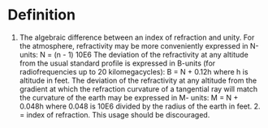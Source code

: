 # Definition

1.  The algebraic difference between an index of refraction and unity.
    For the atmosphere, refractivity may be more conveniently expressed
    in N-units: N = (n - 1) 10E6 The deviation of the refractivity at
    any altitude from the usual standard profile is expressed in B-units
    (for radiofrequencies up to 20 kilomegacycles): B = N + 0.12h where
    h is altitude in feet. The deviation of the refractivity at any
    altitude from the gradient at which the refraction curvature of a
    tangential ray will match the curvature of the earth may be
    expressed in M- units: M = N + 0.048h where 0.048 is 10E6 divided by
    the radius of the earth in feet. 2. = index of refraction. This
    usage should be discouraged.
